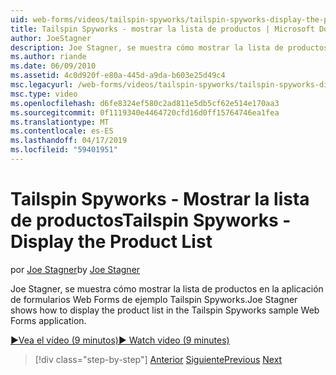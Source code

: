 ```yaml
---
uid: web-forms/videos/tailspin-spyworks/tailspin-spyworks-display-the-product-list
title: Tailspin Spyworks - mostrar la lista de productos | Microsoft Docs
author: JoeStagner
description: Joe Stagner, se muestra cómo mostrar la lista de productos en la aplicación de formularios Web Forms de ejemplo Tailspin Spyworks.
ms.author: riande
ms.date: 06/09/2010
ms.assetid: 4c0d920f-e80a-445d-a9da-b603e25d49c4
msc.legacyurl: /web-forms/videos/tailspin-spyworks/tailspin-spyworks-display-the-product-list
msc.type: video
ms.openlocfilehash: d6fe8324ef580c2ad811e5db5cf62e514e170aa3
ms.sourcegitcommit: 0f1119340e4464720cfd16d0ff15764746ea1fea
ms.translationtype: MT
ms.contentlocale: es-ES
ms.lasthandoff: 04/17/2019
ms.locfileid: "59401951"
---
```

# <a name="tailspin-spyworks---display-the-product-list"></a><span data-ttu-id="f1d2e-103">Tailspin Spyworks - Mostrar la lista de productos</span><span class="sxs-lookup"><span data-stu-id="f1d2e-103">Tailspin Spyworks - Display the Product List</span></span>

<span data-ttu-id="f1d2e-104">por [Joe Stagner](https://github.com/JoeStagner)</span><span class="sxs-lookup"><span data-stu-id="f1d2e-104">by [Joe Stagner](https://github.com/JoeStagner)</span></span>

<span data-ttu-id="f1d2e-105">Joe Stagner, se muestra cómo mostrar la lista de productos en la aplicación de formularios Web Forms de ejemplo Tailspin Spyworks.</span><span class="sxs-lookup"><span data-stu-id="f1d2e-105">Joe Stagner shows how to display the product list in the Tailspin Spyworks sample Web Forms application.</span></span>

[<span data-ttu-id="f1d2e-106">&#9654;Vea el vídeo (9 minutos)</span><span class="sxs-lookup"><span data-stu-id="f1d2e-106">&#9654; Watch video (9 minutes)</span></span>](https://channel9.msdn.com/Blogs/ASP-NET-Site-Videos/tailspin-spyworks-display-the-product-list)

> [!div class="step-by-step"]
> <span data-ttu-id="f1d2e-107">[Anterior](tailspin-spyworks-category-menu.md)
> [Siguiente](tailspin-spyworks-display-per-product-details.md)</span><span class="sxs-lookup"><span data-stu-id="f1d2e-107">[Previous](tailspin-spyworks-category-menu.md)
[Next](tailspin-spyworks-display-per-product-details.md)</span></span>

